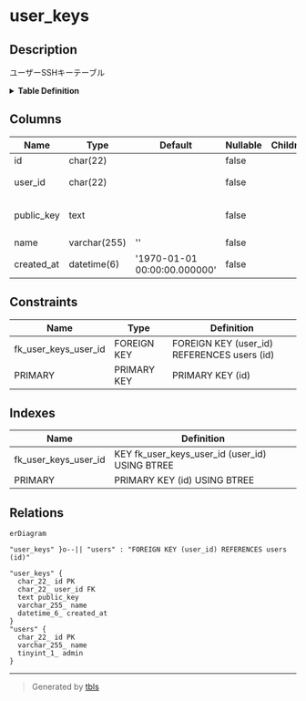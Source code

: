 # user_keys

## Description

ユーザーSSHキーテーブル

<details>
<summary><strong>Table Definition</strong></summary>

```sql
CREATE TABLE `user_keys` (
  `id` char(22) NOT NULL COMMENT 'ID',
  `user_id` char(22) NOT NULL COMMENT 'ユーザーID',
  `public_key` text NOT NULL COMMENT 'SSH Public Key',
  `name` varchar(255) NOT NULL DEFAULT '' COMMENT 'キー名',
  `created_at` datetime(6) NOT NULL DEFAULT '1970-01-01 00:00:00.000000' COMMENT '作成日時',
  PRIMARY KEY (`id`),
  KEY `fk_user_keys_user_id` (`user_id`),
  CONSTRAINT `fk_user_keys_user_id` FOREIGN KEY (`user_id`) REFERENCES `users` (`id`)
) ENGINE=InnoDB DEFAULT CHARSET=utf8mb4 COLLATE=utf8mb4_general_ci COMMENT='ユーザーSSHキーテーブル'
```

</details>

## Columns

| Name | Type | Default | Nullable | Children | Parents | Comment |
| ---- | ---- | ------- | -------- | -------- | ------- | ------- |
| id | char(22) |  | false |  |  | ID |
| user_id | char(22) |  | false |  | [users](users.md) | ユーザーID |
| public_key | text |  | false |  |  | SSH Public Key |
| name | varchar(255) | '' | false |  |  | キー名 |
| created_at | datetime(6) | '1970-01-01 00:00:00.000000' | false |  |  | 作成日時 |

## Constraints

| Name | Type | Definition |
| ---- | ---- | ---------- |
| fk_user_keys_user_id | FOREIGN KEY | FOREIGN KEY (user_id) REFERENCES users (id) |
| PRIMARY | PRIMARY KEY | PRIMARY KEY (id) |

## Indexes

| Name | Definition |
| ---- | ---------- |
| fk_user_keys_user_id | KEY fk_user_keys_user_id (user_id) USING BTREE |
| PRIMARY | PRIMARY KEY (id) USING BTREE |

## Relations

```mermaid
erDiagram

"user_keys" }o--|| "users" : "FOREIGN KEY (user_id) REFERENCES users (id)"

"user_keys" {
  char_22_ id PK
  char_22_ user_id FK
  text public_key
  varchar_255_ name
  datetime_6_ created_at
}
"users" {
  char_22_ id PK
  varchar_255_ name
  tinyint_1_ admin
}
```

---

> Generated by [tbls](https://github.com/k1LoW/tbls)
